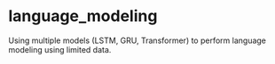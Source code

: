 # language_modeling
Using multiple models (LSTM, GRU, Transformer) to perform language modeling using limited data.
